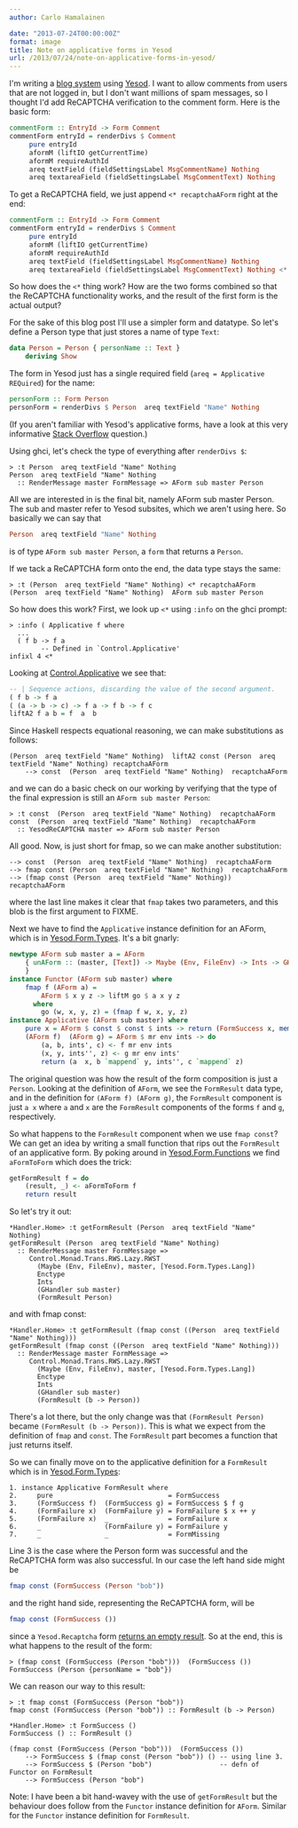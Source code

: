 ```yaml
---
author: Carlo Hamalainen

date: "2013-07-24T00:00:00Z"
format: image
title: Note on applicative forms in Yesod
url: /2013/07/24/note-on-applicative-forms-in-yesod/
---
```

I'm writing a [blog system](https://github.com/carlohamalainen/cli-yesod-blog) using [Yesod](http://www.yesodweb.com/). I want to allow comments from users that are not logged in, but I don't want millions of spam messages, so I thought I'd add ReCAPTCHA verification to the comment form. Here is the basic form:

```haskell
commentForm :: EntryId -> Form Comment
commentForm entryId = renderDivs $ Comment
     pure entryId
     aformM (liftIO getCurrentTime)
     aformM requireAuthId
     areq textField (fieldSettingsLabel MsgCommentName) Nothing
     areq textareaField (fieldSettingsLabel MsgCommentText) Nothing
```

To get a ReCAPTCHA field, we just append ``<* recaptchaAForm`` right at the end:

```haskell
commentForm :: EntryId -> Form Comment
commentForm entryId = renderDivs $ Comment
     pure entryId
     aformM (liftIO getCurrentTime)
     aformM requireAuthId
     areq textField (fieldSettingsLabel MsgCommentName) Nothing
     areq textareaField (fieldSettingsLabel MsgCommentText) Nothing <* recaptchaAForm
```

So how does the ``<*`` thing work? How are the two forms combined so that the ReCAPTCHA functionality works, and the result of the first form is the actual output?

For the sake of this blog post I'll use a simpler form and datatype. So let's define a Person type that just stores a name of type ``Text``:

```haskell
data Person = Person { personName :: Text }
    deriving Show
```

The form in Yesod just has a single required field (``areq = Applicative REQuired``) for the name:

```haskell
personForm :: Form Person
personForm = renderDivs $ Person  areq textField "Name" Nothing
```

(If you aren't familiar with Yesod's applicative forms, have a look at this very informative [Stack Overflow](http://stackoverflow.com/questions/15869376/yesod-applicative-forms) question.)

Using ghci, let's check the type of everything after ``renderDivs $``:

```
> :t Person  areq textField "Name" Nothing
Person  areq textField "Name" Nothing
  :: RenderMessage master FormMessage => AForm sub master Person
```

All we are interested in is the final bit, namely AForm sub master Person. The sub and master refer to Yesod subsites, which we aren't using here. So basically we can say that

```haskell
Person  areq textField "Name" Nothing
```

is of type ``AForm sub master Person``, a ``form`` that returns a ``Person``.

If we tack a ReCAPTCHA form onto the end, the data type stays the same:

```
> :t (Person  areq textField "Name" Nothing) <* recaptchaAForm
(Person  areq textField "Name" Nothing)  AForm sub master Person
```

So how does this work? First, we look up ``<*`` using ``:info`` on the ghci prompt:

```
> :info ( Applicative f where
  ...
  ( f b -> f a
        -- Defined in `Control.Applicative'
infixl 4 <*
```

Looking at [Control.Applicative](http://www.haskell.org/ghc/docs/latest/html/libraries/base/Control-Applicative.html) we see that:

```haskell
-- | Sequence actions, discarding the value of the second argument.
( f b -> f a
( (a -> b -> c) -> f a -> f b -> f c
liftA2 f a b = f  a  b
```

Since Haskell respects equational reasoning, we can make substitutions as follows:

```
(Person  areq textField "Name" Nothing)  liftA2 const (Person  areq textField "Name" Nothing) recaptchaAForm
    --> const  (Person  areq textField "Name" Nothing)  recaptchaAForm
```

and we can do a basic check on our working by verifying that the type of the final expression is still an ``AForm sub master Person``:

```
> :t const  (Person  areq textField "Name" Nothing)  recaptchaAForm
const  (Person  areq textField "Name" Nothing)  recaptchaAForm
  :: YesodReCAPTCHA master => AForm sub master Person
```

All good. Now, is just short for fmap, so we can make another substitution:

```
--> const  (Person  areq textField "Name" Nothing)  recaptchaAForm
--> fmap const (Person  areq textField "Name" Nothing)  recaptchaAForm
--> (fmap const (Person  areq textField "Name" Nothing))  recaptchaAForm
```

where the last line makes it clear that ``fmap`` takes two parameters, and this blob is the first argument to FIXME.

Next we have to find the ``Applicative`` instance definition for an AForm, which is in [Yesod.Form.Types](http://hackage.haskell.org/packages/archive/yesod-form/1.2.1.3/doc/html/src/Yesod-Form-Types.html#AForm). It's a bit gnarly:

```haskell
newtype AForm sub master a = AForm
    { unAForm :: (master, [Text]) -> Maybe (Env, FileEnv) -> Ints -> GHandler sub master (FormResult a, [FieldView sub master] -> [FieldView sub master], Ints, Enctype)
    }
instance Functor (AForm sub master) where
    fmap f (AForm a) =
        AForm $ x y z -> liftM go $ a x y z
      where
        go (w, x, y, z) = (fmap f w, x, y, z)
instance Applicative (AForm sub master) where
    pure x = AForm $ const $ const $ ints -> return (FormSuccess x, mempty, ints, mempty)
    (AForm f)  (AForm g) = AForm $ mr env ints -> do
        (a, b, ints', c) <- f mr env ints
        (x, y, ints'', z) <- g mr env ints'
        return (a  x, b `mappend` y, ints'', c `mappend` z)
```

The original question was how the result of the form composition is just a ``Person``. Looking at the definition of ``AForm``, we see the ``FormResult`` data type, and in the definition for ``(AForm f) (AForm g)``, the ``FormResult`` component is just ``a x`` where ``a`` and ``x`` are the ``FormResult`` components of the forms ``f`` and ``g``, respectively.

So what happens to the ``FormResult`` component when we use ``fmap const``? We can get an idea by writing a small function that rips out the ``FormResult`` of an applicative form. By poking around in [Yesod.Form.Functions](http://hackage.haskell.org/packages/archive/yesod-form/1.2.1.3/doc/html/Yesod-Form-Functions.html) we find ``aFormToForm`` which does the trick:

```haskell
getFormResult f = do
    (result, _) <- aFormToForm f
    return result
```

So let's try it out:

```
*Handler.Home> :t getFormResult (Person  areq textField "Name" Nothing)
getFormResult (Person  areq textField "Name" Nothing)
  :: RenderMessage master FormMessage =>
     Control.Monad.Trans.RWS.Lazy.RWST
       (Maybe (Env, FileEnv), master, [Yesod.Form.Types.Lang])
       Enctype
       Ints
       (GHandler sub master)
       (FormResult Person)
```

and with fmap const:

```
*Handler.Home> :t getFormResult (fmap const ((Person  areq textField "Name" Nothing)))
getFormResult (fmap const ((Person  areq textField "Name" Nothing)))
  :: RenderMessage master FormMessage =>
     Control.Monad.Trans.RWS.Lazy.RWST
       (Maybe (Env, FileEnv), master, [Yesod.Form.Types.Lang])
       Enctype
       Ints
       (GHandler sub master)
       (FormResult (b -> Person))
```

There's a lot there, but the only change was that ``(FormResult Person)`` became ``(FormResult (b -> Person))``. This is what we expect from the definition of ``fmap`` and ``const``. The ``FormResult`` part becomes a function that just returns itself.

So we can finally move on to the applicative definition for a ``FormResult`` which is in [Yesod.Form.Types](http://hackage.haskell.org/packages/archive/yesod-form/1.2.1.3/doc/html/Yesod-Form-Types.html):

```
1. instance Applicative FormResult where
2.     pure                             = FormSuccess
3.     (FormSuccess f)  (FormSuccess g) = FormSuccess $ f g
4.     (FormFailure x)  (FormFailure y) = FormFailure $ x ++ y
5.     (FormFailure x)  _               = FormFailure x
6.     _                (FormFailure y) = FormFailure y
7.     _                _               = FormMissing
```

Line 3 is the case where the Person form was successful and the ReCAPTCHA form was also successful. In our case the left hand side might be

```haskell
fmap const (FormSuccess (Person "bob"))
```

and the right hand side, representing the ReCAPTCHA form, will be

```haskell
fmap const (FormSuccess ())
```

since a ``Yesod.Recaptcha`` form [returns an empty result](http://hackage.haskell.org/packages/archive/yesod-recaptcha/0.1.2/doc/html/src/Yesod-ReCAPTCHA.html#recaptchaAForm). So at the end, this is what happens to the result of the form:

```
> (fmap const (FormSuccess (Person "bob")))  (FormSuccess ())
FormSuccess (Person {personName = "bob"})
```

We can reason our way to this result:

```
> :t fmap const (FormSuccess (Person "bob"))
fmap const (FormSuccess (Person "bob")) :: FormResult (b -> Person)

*Handler.Home> :t FormSuccess ()
FormSuccess () :: FormResult ()

(fmap const (FormSuccess (Person "bob")))  (FormSuccess ())
    --> FormSuccess $ (fmap const (Person "bob")) () -- using line 3.
    --> FormSuccess $ (Person "bob")                 -- defn of Functor on FormResult
    --> FormSuccess (Person "bob")
```

Note: I have been a bit hand-wavey with the use of ``getFormResult`` but the behaviour does follow from the ``Functor`` instance definition for ``AForm``. Similar for the ``Functor`` instance definition for ``FormResult``.
